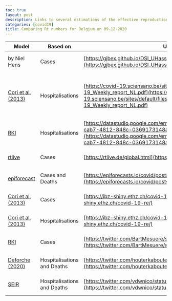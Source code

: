 ```yaml
---
toc: true
layout: post
description: Links to several estimations of the effective reproduction number for COVID-19 in Belgium
categories: [covid19]
title: Comparing Rt numbers for Belgium on 09-12-2020
---
```



|Model|Based on|URL|Rt|Date|
|-----|--------|---|--|-------|
|by Niel Hens|Cases|[https://gjbex.github.io/DSI_UHasselt_covid_dashboard/](https://gjbex.github.io/DSI_UHasselt_covid_dashboard/)|0.96|20-12-5|
|[Cori et al. (2013)](https://academic.oup.com/aje/article/178/9/1505/89262)|Hospitalisations|[https://covid-19.sciensano.be/sites/default/files/Covid19/COVID-19_Weekly_report_NL.pdf](https://covid-19.sciensano.be/sites/default/files/Covid19/COVID-19_Weekly_report_NL.pdf)|0.798|20-11-27/ till 20-12-3|
|[RKI](https://staff.math.su.se/hoehle/blog/2020/04/15/effectiveR0.html)|Hospitalisations|[https://datastudio.google.com/embed/u/0/reporting/c14a5cfc-cab7-4812-848c-0369173148ab/page/ZwmOB](https://datastudio.google.com/embed/u/0/reporting/c14a5cfc-cab7-4812-848c-0369173148ab/page/ZwmOB)|0.97|20-12-09|
|[rtlive](https://rtlive.de/global.html#faqModal)|Cases|[https://rtlive.de/global.html](https://rtlive.de/global.html)|0.80|20-12-09|
|[epiforecast](https://epiforecasts.io/covid/methods)|Cases and Deaths|[https://epiforecasts.io/covid/posts/national/belgium/](https://epiforecasts.io/covid/posts/national/belgium/)|0.5|20-12-07|
|[Cori et al. (2013)](https://ibz-shiny.ethz.ch/covid-19-re/methods.pdf)|Cases|[https://ibz-shiny.ethz.ch/covid-19-re/](https://ibz-shiny.ethz.ch/covid-19-re/)|1.01|20-11-24|
|[Cori et al. (2013)](https://ibz-shiny.ethz.ch/covid-19-re/methods.pdf)|Hospitalisations|[https://ibz-shiny.ethz.ch/covid-19-re/](https://ibz-shiny.ethz.ch/covid-19-re/)|0.84|20-11-24|
|[RKI](https://twitter.com/BartMesuere/status/1324628947229904896)|Cases| [https://twitter.com/BartMesuere/status/1336565641764089856](https://twitter.com/BartMesuere/status/1336565641764089856)|0.99|20-12-08|
|[Deforche (2020)](https://www.medrxiv.org/content/10.1101/2020.04.23.20077115v1)|Hospitalisations and Deaths|[https://twitter.com/houterkabouter/status/1336582281994055680](https://twitter.com/houterkabouter/status/1336582281994055680)|0.85|20-12-09|
|[SEIR](https://github.com/glouppe/covid19be)|Hospitalisations and Deaths|[https://twitter.com/vdwnico/status/1336557572254552065](https://twitter.com/vdwnico/status/1336557572254552065)|1.5|20-12-09|
